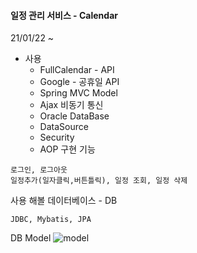 #### 일정 관리 서비스 - Calendar
21/01/22 ~
+ 사용
	+ FullCalendar - API
	+ Google - 공휴일 API
	+ Spring MVC Model
	+ Ajax 비동기 통신
	+ Oracle DataBase
	+ DataSource
	+ Security
	+ AOP
구현 기능
```
로그인, 로그아웃
일정추가(일자클릭,버튼틀릭), 일정 조회, 일정 삭제
```

사용 해볼 데이터베이스 - DB
```
JDBC, Mybatis, JPA
```

DB Model
![model](https://lh3.googleusercontent.com/rIVtRka3Z47wglwKvFPBL5-3qP-9qL8ksVoOGVkj3_tFha0Ztn1klNeNS2W10czEIF3A17qXK7Vhpx3ZM6UfWLXTKXZoyb22VvjKrpujOYHEPPf-vqxkxNJdQ8xAHOOikaMXq6D68xPA7GxscxuLDwjI3f9zhWFKV8RWbFim-Z8UfJDqY4ELBCHZxMNCnhBP1oJw0PkT07iZpsts4h-ZSP9TwjfjN2OBwKnRbmBZrKUMfQ5vKuEWqdgf0i_MDMhQz6KlrsvdwpoHE2Z7jaud3afCo9na_QZUNlENggNumtPzAwjUzGw1R2qLAKSaxq16bNuWBawIvhNHnaGPlUUGx9BzFQdNoAW8l9HeBQ2ihD0RUg6561T2JFLmawjfEj0DymLY6txdAA37dI-As36J-xPwRi0dkxQVLzET65eHbdM9bu8agZTwDF3KyxnZehKa1ZOlMyEDK2_vvwxO7s_OZDeYrFtBEOiIMPALN4wuoL0DgIIuamsiz46PlXoFsdRhH894dFJ5b2_hijL-5d8iKD76sH5ASlDoMivTA2dDCln1qCZM9mMG6ue12ptdjMhbalO9a6atda95X25DWxbhlyIpaZabXlVjhvKK09VrB3jGd05MF5BwueXZEb-Ii9K2YtAjJaX3jcHfMz_MiSeA-7PlkMTjuGgXWKS5FEo45-Qw6qQjznefR_-LymQ=w689-h223-no?authuser=0)